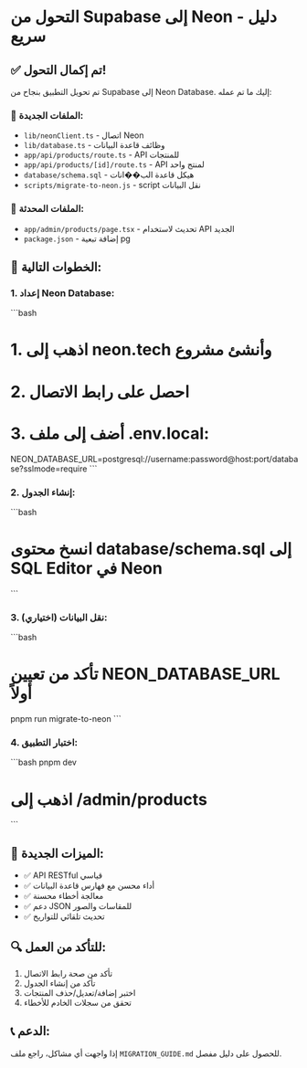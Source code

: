 # التحول من Supabase إلى Neon - دليل سريع

## ✅ تم إكمال التحول!

تم تحويل التطبيق بنجاح من Supabase إلى Neon Database. إليك ما تم عمله:

### 🔧 الملفات الجديدة:
- `lib/neonClient.ts` - اتصال Neon
- `lib/database.ts` - وظائف قاعدة البيانات
- `app/api/products/route.ts` - API للمنتجات
- `app/api/products/[id]/route.ts` - API لمنتج واحد
- `database/schema.sql` - هيكل قاعدة الب��انات
- `scripts/migrate-to-neon.js` - script نقل البيانات

### 📝 الملفات المحدثة:
- `app/admin/products/page.tsx` - تحديث لاستخدام API الجديد
- `package.json` - إضافة تبعية pg

## 🚀 الخطوات التالية:

### 1. إعداد Neon Database:
\`\`\`bash
# 1. اذهب إلى neon.tech وأنشئ مشروع
# 2. احصل على رابط الاتصال
# 3. أضف إلى ملف .env.local:
NEON_DATABASE_URL=postgresql://username:password@host:port/database?sslmode=require
\`\`\`

### 2. إنشاء الجدول:
\`\`\`bash
# انسخ محتوى database/schema.sql إلى SQL Editor في Neon
\`\`\`

### 3. نقل البيانات (اختياري):
\`\`\`bash
# تأكد من تعيين NEON_DATABASE_URL أولاً
pnpm run migrate-to-neon
\`\`\`

### 4. اختبار التطبيق:
\`\`\`bash
pnpm dev
# اذهب إلى /admin/products
\`\`\`

## 🎯 الميزات الجديدة:
- ✅ API RESTful قياسي
- ✅ أداء محسن مع فهارس قاعدة البيانات
- ✅ معالجة أخطاء محسنة
- ✅ دعم JSON للمقاسات والصور
- ✅ تحديث تلقائي للتواريخ

## 🔍 للتأكد من العمل:
1. تأكد من صحة رابط الاتصال
2. تأكد من إنشاء الجدول
3. اختبر إضافة/تعديل/حذف المنتجات
4. تحقق من سجلات الخادم للأخطاء

## 📞 الدعم:
إذا واجهت أي مشاكل، راجع ملف `MIGRATION_GUIDE.md` للحصول على دليل مفصل.
